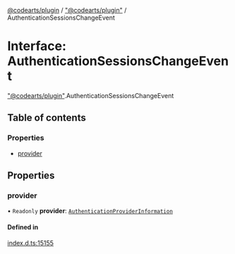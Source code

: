 [@codearts/plugin](../README.md) / ["@codearts/plugin"](../modules/_codearts_plugin_.md) / AuthenticationSessionsChangeEvent

# Interface: AuthenticationSessionsChangeEvent

["@codearts/plugin"](../modules/_codearts_plugin_.md).AuthenticationSessionsChangeEvent

## Table of contents

### Properties

- [provider](codearts_plugin_.AuthenticationSessionsChangeEvent.md#provider)

## Properties

### provider

• `Readonly` **provider**: [`AuthenticationProviderInformation`](codearts_plugin_.AuthenticationProviderInformation.md)

#### Defined in

[index.d.ts:15155](https://github.com/huaweicloud/cloudide-plugin-api/blob/3b0eee8/index.d.ts#L15155)
